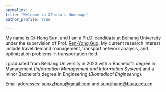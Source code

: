 ```yaml
---
permalink: /
title: "Welcome to XZhoou's Homepage"
author_profile: true

---
```


My name is Qi-Hang Sun, and I am a Ph.D. candidate at Beihang University under the supervision of Prof. [Ren-Yong Guo](https://sem.buaa.edu.cn/info/1094/10798.htm). My current research interest include travel demand management, transport network analysis, and optimization problems in transportation field. 

I graduated from Beihang University in 2023 with a Bachelor's degree in Management (*Information Management and Information System*) and a minor Bachelor's degree in Engineering (*Biomedical Engineering*).

Email addresses: [sunxzhoou@gmail.com](mailto:sunxzhoou@gmail.com) and [sunqihang@buaa.edu.cn](mailto:sunqihang@buaa.edu.cn)

